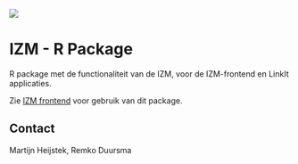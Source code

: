![](https://badgen.net/badge/shintolabs/production/green)
# IZM - R Package


R package met de functionaliteit van de IZM, voor de IZM-frontend en LinkIt applicaties.

Zie [IZM frontend](https://bitbucket.org/shintolabs/ede_izm_frontend) voor gebruik van dit package.


## Contact

Martijn Heijstek, Remko Duursma
